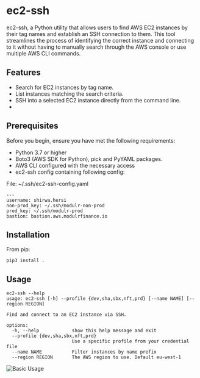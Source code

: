 # ec2-ssh

ec2-ssh, a Python utility that allows users to find AWS EC2 instances by their tag names and establish an SSH connection to them. This tool streamlines the process of identifying the correct instance and connecting to it without having to manually search through the AWS console or use multiple AWS CLI commands.

## Features

- Search for EC2 instances by tag name.
- List instances matching the search criteria.
- SSH into a selected EC2 instance directly from the command line.
- 
## Prerequisites

Before you begin, ensure you have met the following requirements:

- Python 3.7 or higher
- Boto3 (AWS SDK for Python), pick and PyYAML packages.
- AWS CLI configured with the necessary access
- ec2-ssh config containing following config:

File: ~/.ssh/ec2-ssh-config.yaml

```
---
username: shirwa.hersi
non-prod_key: ~/.ssh/modulr-non-prod
prod_key: ~/.ssh/modulr-prod
bastion: bastion.aws.modulrfinance.io

```


## Installation

From pip:

```
pip3 install .
```

## Usage

```
ec2-ssh --help
usage: ec2-ssh [-h] --profile {dev,sha,sbx,nft,prd} [--name NAME] [--region REGION]

Find and connect to an EC2 instance via SSH.

options:
  -h, --help            show this help message and exit
  --profile {dev,sha,sbx,nft,prd}
                        Use a specific profile from your credential file
  --name NAME           Filter instances by name prefix
  --region REGION       The AWS region to use. Default eu-west-1

```

![Basic Usage](docs/usage.gif)